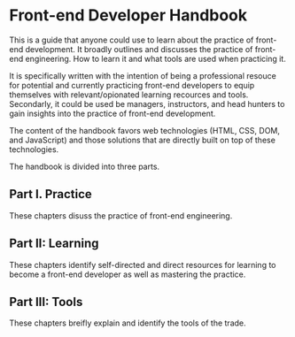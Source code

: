Front-end Developer Handbook
=======

This is a guide that anyone could use to learn about the practice of front-end development. It broadly outlines and discusses the practice of front-end engineering. How to learn it and what tools are used when practicing it.

It is specifically written with the intention of being a professional resouce for potential and currently practicing front-end developers to equip themselves with relevant/opionated learning recources and tools. Secondarly, it could be used be managers, instructors, and head hunters to gain insights into the practice of front-end development.

The content of the handbook favors web technologies (HTML, CSS, DOM, and JavaScript) and those solutions that are directly built on top of these technologies.

The handbook is divided into three parts. 

Part I. Practice
------

These chapters disuss the practice of front-end engineering.

Part II: Learning
------

These chapters identify self-directed and direct resources for learning to become a front-end developer as well as mastering the practice.

Part III: Tools
------

These chapters breifly explain and identify the tools of the trade.




